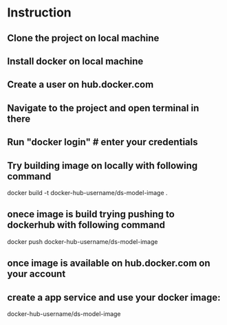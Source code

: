 # Instruction
## Clone the project on local machine
## Install docker on local machine
## Create a user on hub.docker.com 
## Navigate to the project and open terminal in there
## Run "docker login" # enter your credentials
## Try building image on locally with following command 
   docker build -t docker-hub-username/ds-model-image . 
## onece image is build trying pushing to dockerhub with following command 
   docker push docker-hub-username/ds-model-image

## once image is available on hub.docker.com on your account
## create a app service and use your docker image:
  docker-hub-username/ds-model-image
